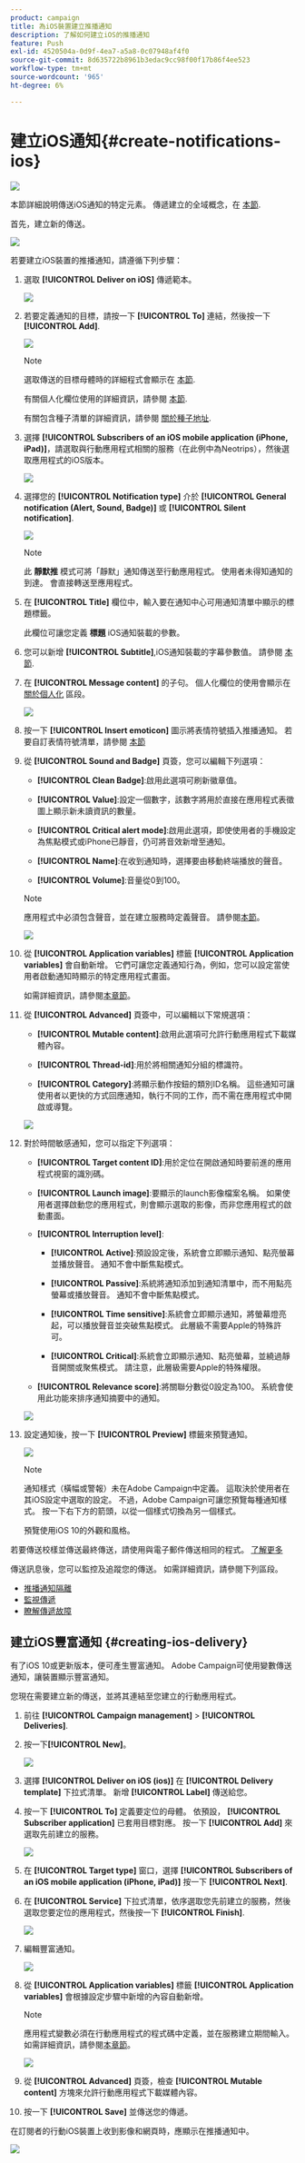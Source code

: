 ```yaml
---
product: campaign
title: 為iOS裝置建立推播通知
description: 了解如何建立iOS的推播通知
feature: Push
exl-id: 4520504a-0d9f-4ea7-a5a8-0c07948af4f0
source-git-commit: 8d635722b8961b3edac9cc98f00f17b86f4ee523
workflow-type: tm+mt
source-wordcount: '965'
ht-degree: 6%

---
```


# 建立iOS通知{#create-notifications-ios}

![](../../assets/v7-only.svg)

本節詳細說明傳送iOS通知的特定元素。 傳遞建立的全域概念，在 [本節](steps-about-delivery-creation-steps.md).

首先，建立新的傳送。

![](assets/nmac_delivery_1.png)

若要建立iOS裝置的推播通知，請遵循下列步驟：

1. 選取 **[!UICONTROL Deliver on iOS]** 傳遞範本。

   ![](assets/nmac_delivery_ios_1.png)

1. 若要定義通知的目標，請按一下 **[!UICONTROL To]** 連結，然後按一下 **[!UICONTROL Add]**.

   ![](assets/nmac_delivery_ios_2.png)

   >[!NOTE]
   >
   >選取傳送的目標母體時的詳細程式會顯示在 [本節](steps-defining-the-target-population.md).
   >
   >有關個人化欄位使用的詳細資訊，請參閱 [本節](about-personalization.md).
   >
   >有關包含種子清單的詳細資訊，請參閱 [關於種子地址](about-seed-addresses.md).

1. 選擇 **[!UICONTROL Subscribers of an iOS mobile application (iPhone, iPad)]**，請選取與行動應用程式相關的服務（在此例中為Neotrips），然後選取應用程式的iOS版本。

   ![](assets/nmac_delivery_ios_3.png)

1. 選擇您的 **[!UICONTROL Notification type]** 介於 **[!UICONTROL General notification (Alert, Sound, Badge)]** 或 **[!UICONTROL Silent notification]**.

   ![](assets/nmac_delivery_ios_4.png)

   >[!NOTE]
   >
   >此 **靜默推** 模式可將「靜默」通知傳送至行動應用程式。 使用者未得知通知的到達。 會直接轉送至應用程式。

1. 在 **[!UICONTROL Title]** 欄位中，輸入要在通知中心可用通知清單中顯示的標題標籤。

   此欄位可讓您定義 **標題** iOS通知裝載的參數。

1. 您可以新增 **[!UICONTROL Subtitle]**,iOS通知裝載的字幕參數值。 請參閱 [本節](configuring-the-mobile-application.md).

1. 在 **[!UICONTROL Message content]** 的子句。 個人化欄位的使用會顯示在 [關於個人化](about-personalization.md) 區段。

   ![](assets/nmac_delivery_ios_5.png)

1. 按一下 **[!UICONTROL Insert emoticon]** 圖示將表情符號插入推播通知。 若要自訂表情符號清單，請參閱 [本節](customizing-emoticon-list.md)

1. 從 **[!UICONTROL Sound and Badge]** 頁簽，您可以編輯下列選項：

   * **[!UICONTROL Clean Badge]**:啟用此選項可刷新徽章值。

   * **[!UICONTROL Value]**:設定一個數字，該數字將用於直接在應用程式表徵圖上顯示新未讀資訊的數量。

   * **[!UICONTROL Critical alert mode]**:啟用此選項，即使使用者的手機設定為焦點模式或iPhone已靜音，仍可將音效新增至通知。

   * **[!UICONTROL Name]**:在收到通知時，選擇要由移動終端播放的聲音。

   * **[!UICONTROL Volume]**:音量從0到100。
   >[!NOTE]
   >
   >應用程式中必須包含聲音，並在建立服務時定義聲音。 請參閱[本節](configuring-the-mobile-application.md#configuring-external-account-ios)。

   ![](assets/nmac_delivery_ios_6.png)

1. 從 **[!UICONTROL Application variables]** 標籤 **[!UICONTROL Application variables]** 會自動新增。 它們可讓您定義通知行為，例如，您可以設定當使用者啟動通知時顯示的特定應用程式畫面。

   如需詳細資訊，請參閱[本章節](configuring-the-mobile-application.md)。

1. 從 **[!UICONTROL Advanced]** 頁簽中，可以編輯以下常規選項：

   * **[!UICONTROL Mutable content]**:啟用此選項可允許行動應用程式下載媒體內容。

   * **[!UICONTROL Thread-id]**:用於將相關通知分組的標識符。

   * **[!UICONTROL Category]**:將顯示動作按鈕的類別ID名稱。 這些通知可讓使用者以更快的方式回應通知，執行不同的工作，而不需在應用程式中開啟或導覽。

   ![](assets/nmac_delivery_ios_7.png)

1. 對於時間敏感通知，您可以指定下列選項：

   * **[!UICONTROL Target content ID]**:用於定位在開啟通知時要前進的應用程式視窗的識別碼。

   * **[!UICONTROL Launch image]**:要顯示的launch影像檔案名稱。 如果使用者選擇啟動您的應用程式，則會顯示選取的影像，而非您應用程式的啟動畫面。

   * **[!UICONTROL Interruption level]**:

      * **[!UICONTROL Active]**:預設設定後，系統會立即顯示通知、點亮螢幕並播放聲音。 通知不會中斷焦點模式。

      * **[!UICONTROL Passive]**:系統將通知添加到通知清單中，而不用點亮螢幕或播放聲音。 通知不會中斷焦點模式。

      * **[!UICONTROL Time sensitive]**:系統會立即顯示通知，將螢幕燈亮起，可以播放聲音並突破焦點模式。 此層級不需要Apple的特殊許可。

      * **[!UICONTROL Critical]**:系統會立即顯示通知、點亮螢幕，並繞過靜音開關或聚焦模式。 請注意，此層級需要Apple的特殊權限。
   * **[!UICONTROL Relevance score]**:將關聯分數從0設定為100。 系統會使用此功能來排序通知摘要中的通知。

   ![](assets/nmac_delivery_ios_8.png)

1. 設定通知後，按一下 **[!UICONTROL Preview]** 標籤來預覽通知。

   ![](assets/nmac_intro_2.png)

   >[!NOTE]
   >
   >通知樣式（橫幅或警報）未在Adobe Campaign中定義。 這取決於使用者在其iOS設定中選取的設定。 不過，Adobe Campaign可讓您預覽每種通知樣式。 按一下右下方的箭頭，以從一個樣式切換為另一個樣式。
   >
   >預覽使用iOS 10的外觀和風格。

若要傳送校樣並傳送最終傳送，請使用與電子郵件傳送相同的程式。 [了解更多](steps-validating-the-delivery.md)

傳送訊息後，您可以監控及追蹤您的傳送。 如需詳細資訊，請參閱下列區段。

* [推播通知隔離](understanding-quarantine-management.md#push-notification-quarantines)
* [監視傳遞](about-delivery-monitoring.md)
* [瞭解傳遞故障](understanding-delivery-failures.md)

## 建立iOS豐富通知 {#creating-ios-delivery}

有了iOS 10或更新版本，便可產生豐富通知。 Adobe Campaign可使用變數傳送通知，讓裝置顯示豐富通知。

您現在需要建立新的傳送，並將其連結至您建立的行動應用程式。

1. 前往 **[!UICONTROL Campaign management]** > **[!UICONTROL Deliveries]**.

1. 按一下&#x200B;**[!UICONTROL New]**。

   ![](assets/nmac_android_3.png)

1. 選擇 **[!UICONTROL Deliver on iOS (ios)]** 在 **[!UICONTROL Delivery template]** 下拉式清單。 新增 **[!UICONTROL Label]** 傳送給您。

1. 按一下 **[!UICONTROL To]** 定義要定位的母體。 依預設， **[!UICONTROL Subscriber application]** 已套用目標對應。 按一下 **[!UICONTROL Add]** 來選取先前建立的服務。

   ![](assets/nmac_ios_9.png)

1. 在 **[!UICONTROL Target type]** 窗口，選擇 **[!UICONTROL Subscribers of an iOS mobile application (iPhone, iPad)]** 按一下 **[!UICONTROL Next]**.

1. 在 **[!UICONTROL Service]** 下拉式清單，依序選取您先前建立的服務，然後選取您要定位的應用程式，然後按一下 **[!UICONTROL Finish]**.

   ![](assets/nmac_ios_6.png)

1. 編輯豐富通知。

   ![](assets/nmac_ios_7.png)

1. 從 **[!UICONTROL Application variables]** 標籤 **[!UICONTROL Application variables]** 會根據設定步驟中新增的內容自動新增。

   >[!NOTE]
   >
   >應用程式變數必須在行動應用程式的程式碼中定義，並在服務建立期間輸入。 如需詳細資訊，請參閱[本章節](configuring-the-mobile-application.md)。

   ![](assets/nmac_ios_10.png)

1. 從 **[!UICONTROL Advanced]** 頁簽，檢查 **[!UICONTROL Mutable content]** 方塊來允許行動應用程式下載媒體內容。

1. 按一下 **[!UICONTROL Save]** 並傳送您的傳遞。

在訂閱者的行動iOS裝置上收到影像和網頁時，應顯示在推播通知中。

![](assets/nmac_ios_8.png)




